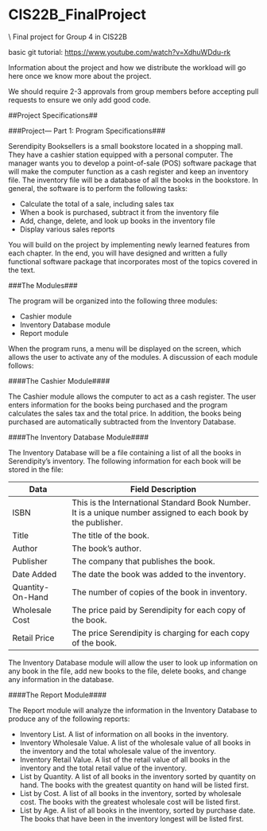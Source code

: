 # CIS22B_FinalProject
\ Final project for Group 4 in CIS22B

basic git tutorial: https://www.youtube.com/watch?v=XdhuWDdu-rk

Information about the project and how we distribute the workload will go here once we know more about the project.

We should require 2-3 approvals from group members before accepting pull requests to ensure we only add good code.

##Project Specifications##

###Project— Part 1: Program Specifications###

Serendipity Booksellers is a small bookstore located in a shopping mall. They have a cashier station equipped with a personal computer. The manager wants you to develop a point-of-sale (POS) software package that will make the computer function as a cash register and keep an inventory file. The inventory file will be a database of all the books in the bookstore. In general, the software is to perform the following tasks:

- Calculate the total of a sale, including sales tax
- When a book is purchased, subtract it from the inventory file
- Add, change, delete, and look up books in the inventory file
- Display various sales reports

You will build on the project by implementing newly learned features from each chapter. In the end, you will have designed and written a fully functional software package that incorporates most of the topics covered in the text.

###The Modules###

The program will be organized into the following three modules:

- Cashier module
- Inventory Database module
- Report module

When the program runs, a menu will be displayed on the screen, which allows the user to activate any of the modules. A discussion of each module follows:

####The Cashier Module####

The Cashier module allows the computer to act as a cash register. The user enters information for the books being purchased and the program calculates the sales tax and the total price. In addition, the books being purchased are automatically subtracted from the Inventory Database.

####The Inventory Database Module####

The Inventory Database will be a file containing a list of all the books in Serendipity’s inventory. The following information for each book will be stored in the file: 

|Data        |      Field Description|
|------------|-----------------------|
|ISBN        |      This is the International Standard Book Number. It is a unique number assigned to each book by the publisher. |
|Title            | The title of the book. |
|Author           | The book’s author. |
|Publisher        | The company that publishes the book. |
|Date Added       | The date the book was added to the inventory. |
|Quantity-On-Hand | The number of copies of the book in inventory. |
|Wholesale Cost   | The price paid by Serendipity for each copy of the book. |
|Retail Price     | The price Serendipity is charging for each copy of the book. |

The Inventory Database module will allow the user to look up information on any book in the file, add new books to the file, delete books, and change any information in the database.

####The Report Module####

The Report module will analyze the information in the Inventory Database to produce any of the following reports:

- Inventory List. A list of information on all books in the inventory.
- Inventory Wholesale Value. A list of the wholesale value of all books in the inventory and the total wholesale value of the inventory.
- Inventory Retail Value. A list of the retail value of all books in the inventory and the total retail value of the inventory.
- List by Quantity. A list of all books in the inventory sorted by quantity on hand. The books with the greatest quantity on hand will be listed first.
- List by Cost. A list of all books in the inventory, sorted by wholesale cost. The books with the greatest wholesale cost will be listed first.
- List by Age. A list of all books in the inventory, sorted by purchase date. The books that have been in the inventory longest will be listed first. 
